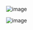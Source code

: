
![image](https://github.com/user-attachments/assets/db41a419-d979-472b-ace2-9b6dbb93f856)


![image](https://github.com/user-attachments/assets/9598cb11-7859-46b9-8964-9fd969925dc5)

